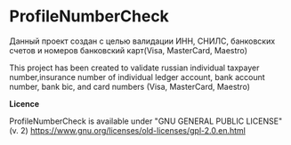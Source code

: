 # ProfileNumberCheck

Данный проект создан с целью валидации ИНН, СНИЛС, банковских счетов и номеров банковский карт(Visa, MasterCard, Maestro)

This project has been created to validate russian individual taxpayer number,insurance number of individual ledger account, bank account number, bank bic, and card numbers (Visa, MasterCard, Maestro)

**Licence**
  
ProfileNumberCheck is available under "GNU GENERAL PUBLIC LICENSE" (v. 2) https://www.gnu.org/licenses/old-licenses/gpl-2.0.en.html

